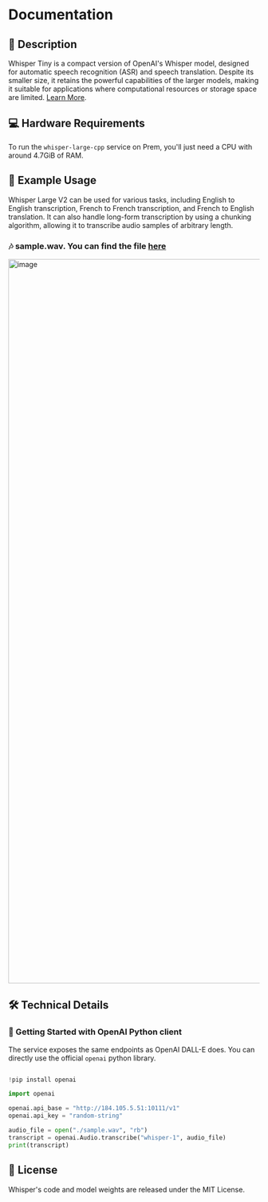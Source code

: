 # Documentation

## 📌 Description

Whisper Tiny is a compact version of OpenAI's Whisper model, designed for automatic speech recognition (ASR) and speech translation. Despite its smaller size, it retains the powerful capabilities of the larger models, making it suitable for applications where computational resources or storage space are limited. <a href='https://huggingface.co/openai/whisper-tiny' target='_blank'>Learn More</a>.

## 💻 Hardware Requirements

To run the `whisper-large-cpp` service on Prem, you'll just need a CPU with around 4.7GiB of RAM.

## 📒 Example Usage

Whisper Large V2 can be used for various tasks, including English to English transcription, French to French transcription, and French to English translation. It can also handle long-form transcription by using a chunking algorithm, allowing it to transcribe audio samples of arbitrary length.

### 🎶 sample.wav. You can find the file [here](https://github.com/premAI-io/prem-registry/blob/main/audio-to-text-whisper-tiny/sample.wav)

<img width="1449" alt="image" src="https://github.com/premAI-io/prem-registry/assets/29598954/4b879d6b-4404-47ae-b3c9-f2f5fd38ec0e">

## 🛠️ Technical Details

### 🚀 Getting Started with OpenAI Python client

The service exposes the same endpoints as OpenAI DALL-E does. You can directly use the official `openai` python library.

```python

!pip install openai

import openai

openai.api_base = "http://184.105.5.51:10111/v1"
openai.api_key = "random-string"

audio_file = open("./sample.wav", "rb")
transcript = openai.Audio.transcribe("whisper-1", audio_file)
print(transcript)

```

## 📜 License

Whisper's code and model weights are released under the MIT License.
